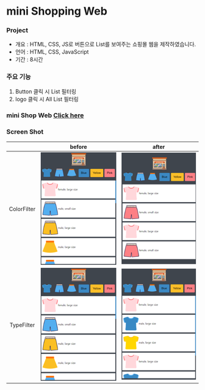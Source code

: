 # mini Shopping Web

### Project

- 개요 : HTML, CSS, JS로 버튼으로 List를 보여주는 쇼핑몰 웹을 제작하였습니다.
- 언어 : HTML, CSS, JavaScript
- 기간 : 8시간

### 주요 기능

1. Button 클릭 시 List 필터링
2. logo 클릭 시 All List 필터링

### mini Shop Web [Click here](https://won-jin-lee.github.io/shopping-Web)

### Screen Shot

|             |                before                 |                 after                  |
| :---------: | :-----------------------------------: | :------------------------------------: |
| ColorFilter | ![image description](img/AllList.png) | ![image description](img/PinkList.png) |
| TypeFilter  | ![image description](img/AllList.png) | ![image description](img/typeList.png) |
